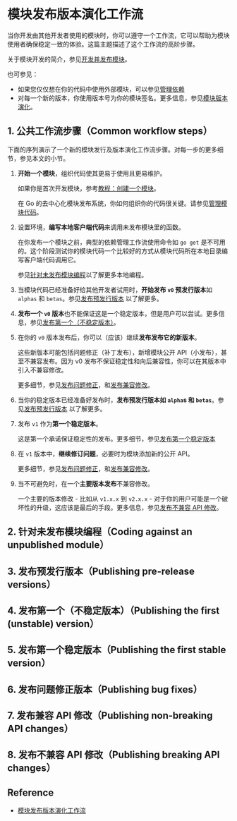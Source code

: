 # 模块发布版本演化工作流

当你开发由其他开发者使用的模块时，你可以遵守一个工作流，它可以帮助为模块使用者确保稳定一致的体验。这篇主题描述了这个工作流的高阶步骤。

关于模块开发的简介，参见[开发并发布模块](https://go.dev/doc/modules/developing)。

也可参见：

- 如果您仅仅想在你的代码中使用外部模块，可以参见[管理依赖](https://go.dev/doc/modules/managing-dependencies)
- 对每一个新的版本，你使用版本号为你的模块签名。更多信息，参见[模块版本演化](https://go.dev/doc/modules/version-numbers)。

## 1. 公共工作流步骤（Common workflow steps）

下面的序列演示了一个新的模块发行及版本演化工作流步骤。对每一步的更多细节，参见本文的小节。

1. **开始一个模块**，组织代码使其更易于使用且更易维护。
   
   如果你是首次开发模块，参考[教程：创建一个模块](https://go.dev/doc/tutorial/create-module)。

   在 Go 的去中心化模块发布系统，你如何组织你的代码很关键。请参见[管理模块代码](https://go.dev/doc/modules/managing-source)。

2. 设置环境，**编写本地客户端代码**来调用未发布模块里的函数。
   
   在你发布一个模块之前，典型的依赖管理工作流使用命令如 `go get` 是不可用的。这个阶段测试你的模块代码一个比较好的方式从模块代码所在本地目录编写客户端代码调用它。

   参见[针对未发布模块编程](https://go.dev/doc/modules/release-workflow#unpublished)以了解更多本地编程。

3. 当模块代码已经准备好给其他开发者试用时，**开始发布 `v0` 预发行版本**如 `alphas` 和 `betas`。参见[发布预发行版本](https://go.dev/doc/modules/release-workflow#pre-release) 以了解更多。

4. **发布一个 `v0` 版本**也不能保证这是一个稳定版本，但是用户可以尝试。更多信息，参见[发布第一个（不稳定版本）](https://go.dev/doc/modules/release-workflow#first-unstable)。
   
5. 在你的 `v0` 版本发布后，你可以（应该）继续**发布发布它的新版本**。

   这些新版本可能包括问题修正（补丁发布），新增模块公开 API（小发布），甚至不兼容发布。因为 v0 发布不保证稳定性和向后兼容性，你可以在其版本中引入不兼容修改。

   更多细节，参见[发布问题修正](https://go.dev/doc/modules/release-workflow#bug-fixes)，和[发布兼容修改](https://go.dev/doc/modules/release-workflow#non-breaking)。

6. 当你的稳定版本已经准备好发布时，**发布预发行版本如 `alpha`s 和 `betas`**。参见[发布预发行版本](https://go.dev/doc/modules/release-workflow#pre-release) 以了解更多。

7. 发布 `v1` 作为**第一个稳定版本**。

   这是第一个承诺保证稳定性的发布。更多细节，参见[发布第一个稳定版本](https://go.dev/doc/modules/release-workflow#first-stable)

8. 在 `v1` 版本中，**继续修订问题**，必要时为模块添加新的公开 API。

    更多细节，参见[发布问题修正](https://go.dev/doc/modules/release-workflow#bug-fixes)，和[发布兼容修改](https://go.dev/doc/modules/release-workflow#non-breaking)。

9. 当不可避免时，在一个**主要版本发布**不兼容修改。

   一个主要的版本修改 - 比如从 `v1.x.x` 到 `v2.x.x` - 对于你的用户可能是一个破坏性的升级，这应该是最后的手段。更多信息，参见[发布不兼容 API 修改](https://go.dev/doc/modules/release-workflow#breaking)。


## 2. 针对未发布模块编程（Coding against an unpublished module）


## 3. 发布预发行版本（Publishing pre-release versions）


## 4. 发布第一个（不稳定版本）（Publishing the first (unstable) version）


## 5. 发布第一个稳定版本（Publishing the first stable version）


## 6. 发布问题修正版本（Publishing bug fixes）


## 7. 发布兼容 API 修改（Publishing non-breaking API changes）


## 8. 发布不兼容 API 修改（Publishing breaking API changes）


## Reference

- [模块发布版本演化工作流](https://go.dev/doc/modules/release-workflow)